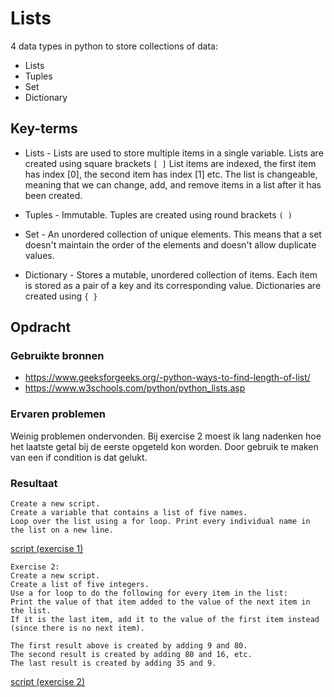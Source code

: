 # Lists
4 data types in python to store collections of data:
 - Lists
 - Tuples
 - Set
 - Dictionary

## Key-terms
- Lists - Lists are used to store multiple items in a single variable. Lists are created using square brackets `[ ]`
List items are indexed, the first item has index [0], the second item has index [1] etc.
The list is changeable, meaning that we can change, add, and remove items in a list after it has been created.

- Tuples - Immutable. Tuples are created using round brackets `( )`
- Set - An unordered collection of unique elements. This means that a set doesn't maintain the order of the elements and doesn't allow duplicate values.
- Dictionary - Stores a mutable, unordered collection of items. Each item is stored as a pair of a key and its corresponding value. Dictionaries are created using `{ }`

## Opdracht
### Gebruikte bronnen
- https://www.geeksforgeeks.org/-python-ways-to-find-length-of-list/
- https://www.w3schools.com/python/python_lists.asp

### Ervaren problemen
Weinig problemen ondervonden.
Bij exercise 2 moest ik lang nadenken hoe het laatste getal bij de eerste opgeteld kon worden. Door gebruik te maken van een if condition is dat gelukt.

### Resultaat
```Exercise 1:
Create a new script.
Create a variable that contains a list of five names.
Loop over the list using a for loop. Print every individual name in the list on a new line.
```
[script (exercise 1)](code/07_1.py)
```
Exercise 2:
Create a new script.
Create a list of five integers.
Use a for loop to do the following for every item in the list:
Print the value of that item added to the value of the next item in the list. 
If it is the last item, add it to the value of the first item instead (since there is no next item).

The first result above is created by adding 9 and 80. 
The second result is created by adding 80 and 16, etc. 
The last result is created by adding 35 and 9.
```
[script (exercise 2)](code/07_2.py)